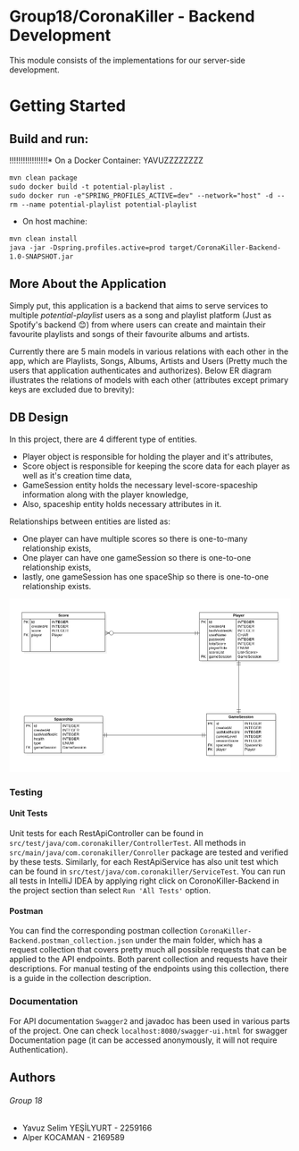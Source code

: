 # Group18/CoronaKiller - Backend Development

This module consists of the implementations for our server-side development.

# Getting Started

## Build and run:

!!!!!!!!!!!!!!!!!* On a Docker Container: YAVUZZZZZZZZ
```
mvn clean package
sudo docker build -t potential-playlist .
sudo docker run -e"SPRING_PROFILES_ACTIVE=dev" --network="host" -d --rm --name potential-playlist potential-playlist
```

* On host machine:
```
mvn clean install
java -jar -Dspring.profiles.active=prod target/CoronaKiller-Backend-1.0-SNAPSHOT.jar
```

## More About the Application
Simply put, this application is a backend that aims to serve services to multiple _potential-playlist_ users as a song and playlist platform (Just as Spotify's backend :blush:) 
from where users can create and maintain their favourite playlists and songs of their favourite albums and artists.

Currently there are 5 main models in various relations with each other in the app, which are Playlists, Songs, Albums, Artists and Users 
(Pretty much the users that application authenticates and authorizes). Below ER diagram illustrates the relations of models with each other (attributes except primary keys are excluded due to brevity):

## DB Design
In this project, there are 4 different type of entities.
* Player object is responsible for holding the player and it's attributes,
* Score object is responsible for keeping the score data for each player as
well as it's creation time data,
* GameSession entity holds the necessary level-score-spaceship information 
along with the player knowledge, 
* Also, spaceship entity holds necessary attributes in it.   

Relationships between entities are listed as:
* One player can have multiple scores so there is one-to-many relationship exists,
* One player can have one gameSession so there is one-to-one relationship exists,
* lastly, one gameSession has one spaceShip so there is one-to-one relationship exists.
  
![Entity-Relationship Diagram](img/ERDiagram.png)

### Testing
#### Unit Tests
Unit tests for each RestApiController can be found in `src/test/java/com.coronakiller/ControllerTest`. 
All methods in `src/main/java/com.coronakiller/Conroller` package are tested and 
verified by these tests. Similarly, for each RestApiService has also unit test which can be found in 
`src/test/java/com.coronakiller/ServiceTest`. You can run all tests in IntelliJ IDEA by applying
right click on CoronoKiller-Backend in the project section than select `Run 'All Tests'`
 option.
#### Postman
You can find the corresponding postman collection `CoronaKiller-Backend.postman_collection.json` under the main folder, which has a request collection that covers pretty much all possible requests that can be applied to the API endpoints. Both parent collection and requests have their descriptions. For manual testing of the endpoints using this collection, there is a guide in the collection description.

### Documentation
For API documentation `Swagger2` and javadoc has been used in various parts of the project. One can check `localhost:8080/swagger-ui.html` for swagger Documentation page (it can be accessed anonymously, it will not require Authentication).

## Authors
###### Group 18
* Yavuz Selim YEŞİLYURT - 2259166
* Alper KOCAMAN - 2169589
